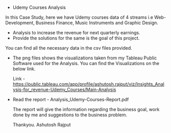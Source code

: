 - Udemy Courses Analysis

In this Case Study, here we have Udemy courses data of 4 streams i.e Web-Development, Business Finance, Music Instruments and Graphic Design.

- Analysis to increase the revenue for next quarterly earnings.
- Provide the solutions for the same is the goal of this project.


You can find all the necessary data in the csv files provided.

- The png files shows the visualizations taken from my Tableau Public Software used for the Analysis.
  You can find the Visualizations on the below link.
  
  Link - https://public.tableau.com/app/profile/ashutosh.rajput/viz/Insights_Analysis-for_revenue-Udemy_Courses/Main-Analysis
  
  
- Read the report - Analysis_Udemy-Courses-Report.pdf

  The report will give the information regarding the business goal, work done by me and suggestions to the business problem.
  
  
  
  Thankyou.
  Ashutosh Rajput

